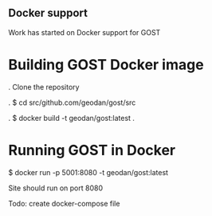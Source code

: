 ## Docker support

Work has started on Docker support for GOST

# Building GOST Docker image

. Clone the repository

. $ cd src/github.com/geodan/gost/src

. $ docker build -t geodan/gost:latest .

# Running GOST in Docker

$ docker run -p 5001:8080 -t geodan/gost:latest

Site should run on port 8080

Todo: create docker-compose file




